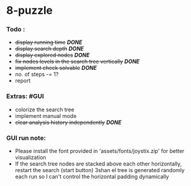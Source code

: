 # 8-puzzle

### Todo :
- ~~display running time~~ ***DONE*** 
- ~~display search depth~~ ***DONE***
- ~~display explored nodes~~ ***DONE***
- ~~fix nodes levels in the search tree vertically~~ ***DONE***
- ~~implement check solvable~~ ***DONE***
- no. of steps -= 1?
- report

### Extras: #GUI 
- colorize the search tree
- implement manual mode
- ~~clear analysis history independently~~ ***DONE***

### GUI run note:
- Please install the font provided in 'assets/fonts/joystix.zip' for better visualization
- If the search tree nodes are stacked above each other horizontally, restart the search (start button) 3shan el tree is generated randomly each run so I can't control the horizontal padding dynamically
